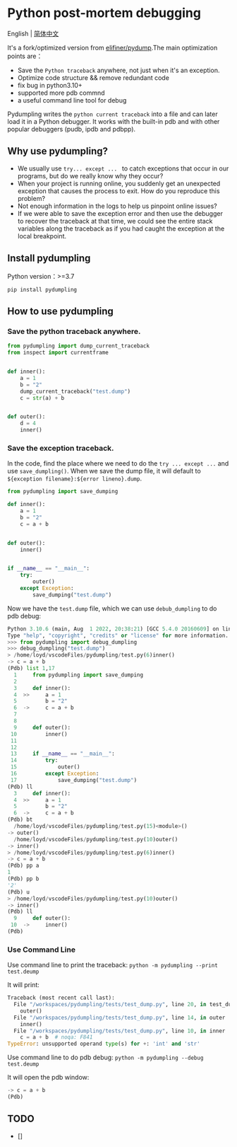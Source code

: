 # Python post-mortem debugging

English | [简体中文](README_zh.md)

It's a fork/optimized version from [elifiner/pydump](https://github.com/elifiner/pydump).The main optimization points are：
* Save the `Python traceback` anywhere, not just when it's an exception.
* Optimize code structure && remove redundant code
* fix bug in python3.10+
* supported more pdb commnd
* a useful command line tool for debug


Pydumpling writes the `python current traceback` into a file and 
can later load it in a Python debugger. It works with the built-in 
pdb and with other popular debuggers (pudb, ipdb and pdbpp).

## Why use pydumpling?

* We usually use `try... except ... ` to catch exceptions that occur in our programs, but do we really know why they occur?
* When your project is running online, you suddenly get an unexpected exception that causes the process to exit. How do you reproduce this problem?
* Not enough information in the logs to help us pinpoint online issues?
* If we were able to save the exception error and then use the debugger to recover the traceback at that time, we could see the entire stack variables along the traceback as if you had caught the exception at the local breakpoint.

## Install pydumpling
Python version：>=3.7

```
pip install pydumpling
```

## How to use pydumpling


### Save the python traceback anywhere.
```python
from pydumpling import dump_current_traceback
from inspect import currentframe


def inner():
    a = 1
    b = "2"
    dump_current_traceback("test.dump")
    c = str(a) + b


def outer():
    d = 4
    inner()

```

### Save the exception traceback.

In the code, find the place where we need to do the `try ... except ...` and use `save_dumpling()`. When we save the dump file, it will default to `${exception filename}:${error lineno}.dump`.

```python
from pydumpling import save_dumping

def inner():
    a = 1
    b = "2"
    c = a + b


def outer():
    inner()


if __name__ == "__main__":
    try:
        outer()
    except Exception:
        save_dumping("test.dump")

```

Now we have the `test.dump` file, which we can use `debub_dumpling` to do pdb debug:
```python     
Python 3.10.6 (main, Aug  1 2022, 20:38:21) [GCC 5.4.0 20160609] on linux
Type "help", "copyright", "credits" or "license" for more information.
>>> from pydumpling import debug_dumpling
>>> debug_dumpling("test.dump")
> /home/loyd/vscodeFiles/pydumpling/test.py(6)inner()
-> c = a + b
(Pdb) list 1,17
  1     from pydumpling import save_dumping
  2  
  3     def inner():
  4  >>     a = 1
  5         b = "2"
  6  ->     c = a + b
  7  
  8  
  9     def outer():
 10         inner()
 11  
 12  
 13     if __name__ == "__main__":
 14         try:
 15             outer()
 16         except Exception:
 17             save_dumping("test.dump")
(Pdb) ll
  3     def inner():
  4  >>     a = 1
  5         b = "2"
  6  ->     c = a + b
(Pdb) bt
  /home/loyd/vscodeFiles/pydumpling/test.py(15)<module>()
-> outer()
  /home/loyd/vscodeFiles/pydumpling/test.py(10)outer()
-> inner()
> /home/loyd/vscodeFiles/pydumpling/test.py(6)inner()
-> c = a + b
(Pdb) pp a
1
(Pdb) pp b
'2'
(Pdb) u
> /home/loyd/vscodeFiles/pydumpling/test.py(10)outer()
-> inner()
(Pdb) ll
  9     def outer():
 10  ->     inner()
(Pdb) 
```

### Use Command Line

Use command line to print the traceback:
`python -m pydumpling --print test.deump`

It will print:
```python
Traceback (most recent call last):
  File "/workspaces/pydumpling/tests/test_dump.py", line 20, in test_dumpling
    outer()
  File "/workspaces/pydumpling/tests/test_dump.py", line 14, in outer
    inner()
  File "/workspaces/pydumpling/tests/test_dump.py", line 10, in inner
    c = a + b  # noqa: F841
TypeError: unsupported operand type(s) for +: 'int' and 'str'
```


Use command line to do pdb debug:
`python -m pydumpling --debug test.deump`

It will open the pdb window:
```python
-> c = a + b
(Pdb) 
```

## TODO
- []
